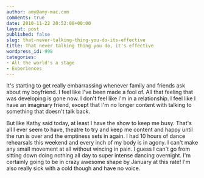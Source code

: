 ```yaml
---
author: amy@amy-mac.com
comments: true
date: 2010-11-22 20:52:08+00:00
layout: post
published: false
slug: that-never-talking-thing-you-do-its-effective
title: That never talking thing you do, it's effective
wordpress_id: 998
categories:
- All the world's a stage
- Experiences
---
```


It's starting to get really embarrassing whenever family and friends ask about my boyfriend. I feel like I've been made a fool of. All that feeling that was developing is gone now. I don't feel like I'm in a relationship. I feel like I have an imaginary friend, except that I'm no longer content with talking to something that doesn't talk back.

But like Kathy said today, at least I have the show to keep me busy. That's all I ever seem to have, theatre to try and keep me content and happy until the run is over and the emptiness sets in again. I had 10 hours of dance rehearsals this weekend and every inch of my body is in agony. I can't make any small movement at all without wincing in pain. I guess I can't go from sitting down doing nothing all day to super intense dancing overnight. I'm certainly going to be in crazy awesome shape by January at this rate! I'm also really sick with a cold though and have no voice.
